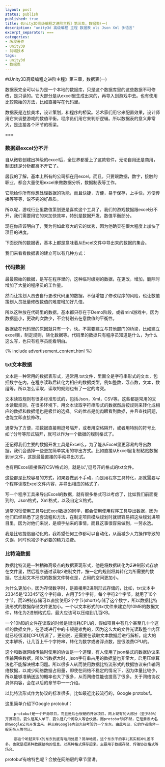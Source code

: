 ```yaml
---
layout: post
status: publish
published: true
title: 《Unity3D高级编程之进阶主程》第三章，数据表(一)
description: "unity3d 高级编程 主程 数据表 xls Json Xml 多语言"
excerpt_separator: ===
categories:
- 版权著作
- Unity3D
- 前端技术
tags:
- unity3d
- 数据表
---
```



#《Unity3D高级编程之进阶主程》第三章，数据表(一)

数据表完全可以认为是一个本地的数据库，只是这个数据库里的这些数据不可修改，是只读的。它大部分是从excel里生成出来的，再导入到游戏中去。也有使用比较原始的方法，比如直接写在代码里。

数据表是连接美术，设计策划，和程序的桥梁。艺术家们用它来配置效果，设计师用它来调整游戏的数值平衡，程序员们用它来判断逻辑。所以数据表的意义非常大，是连接各个环节的桥梁。

===

### 数据跟excel分不开

自从微软创建出神级的excel后，全世界都爱上了这款软件，无论自用还是商用，制图还是分析都离不开它了。

居我的了解，基本上所有的公司都在用excel。而且，只要跟数据，数字，接触的职业，都会大量使用excel来做数据分析，数据制表等工作。

它能给你所有你想处理数据的功能，而且快捷，方便，易于保存，上手快，方便传播等等等，说不完的好品质。

所以呢，游戏行业里数值策划更是喜欢这个工具了，我们的游戏数据跟excel分不开，我们需要用它的来加快效率，特别是数据开发，数值平衡部分。

现在你应该明白了，我为何如此夸大的它的优秀，因为他确实在很大程度上加快了项目的进度。

下面说所的数据表，基本上都是意味着从Excel文件中导出来的数据的集合。

我们来看看数据表的建立可以有几种方式：

### 代码数据

最最原始的数据，是写在程序里的，这种临时级别的数据，在更改，增加，删除时增加了大量的程序员的工作量。

然而让策划人员去自行更改代码里的数据，不但增加了修改程序的风险，也让数值策划人员批量修改数值的难度增加好几倍。

所以这种放在代码里的数据，基本都只存在于Demo阶段，或者mini游戏中，因为数据量小，更改的次数少，不会特别去在意数值的平衡性。

数据放在代码里的原因就只有一个，快。不需要建立与其他部门的桥梁，比如建立excel表，制定规则，转化数据等。代码里的数据只有程序员知道是什么，为什么这么写，也只有程序员能看明白。

{% include advertisement_content.html %}

### txt文本数据

文本是一种常用的数据表形式，通常用.txt文件，里面全是字符串形式的文本，包括数字在内，在程序读取后转化为相应的数据类型，例如整数，浮点数，文本，数组等。所以怎么读取，读取的规则也有了一定的考究。

文本读取规则有很多标准形式的，包括Json，Xml，CSV等。这些都是常用的文本读取规则，在很多环境下，用文本读取字符串形式的数据然后按规则来转化成相应的数据和数据组也是极佳的选择。它的优点是能肉眼看到数据，并且查找问题，也能立即直接修改。

通常为了方便，把数据直接用逗号隔开，或者用空格隔开，或者用特别的符号比如';'分号等形式隔开，就可以作为一个数据的规则格式了。

还记得我们主要的数据开发工具是Excel么，为了能从Excel里更容易的导出数据，我们会选择一些更加简单实用的导出方式。比如直接从Excel里复制粘贴数据到txt文件，这是最最直接的手动导出方式。

也有用Excel直接保存CSV格式的，就是以','逗号开的格式的txt文件。

这些都是比较容易的方式，如果要做到不手动，而是用程序工具转化，那就需要写个程序读取Excel文件内容，并导出相应的格式了。

写一个程序工具来导出Excel的数据，就有很多格式可以考虑了，比如我们前面提到的，Json格式，Xml格式，以及自定义格式。

通常习惯使用工具导出Excel数据的同学，都会使用使用程序工具导出数据，因为他们已经熟悉了这套流程和方法，在制定项目模块规划时就很容易把这块规划进项目里，因为对他们来说，是顺手拈来的事情，而且这事很容易做到，一劳永逸。

我是比较提倡自动化的，我希望任何工作都可以自动化，从而减少人力操作导致的失误，同时也减少不必要的精力浪费。

### 比特流数据

数据比特流是一种稍微高级点的数据表现形式，他是将数据转化为2进制形式存放在文件里，然后程序通过读取2进制文件，按一定的规则将其转化为所需要的数据。它比起文本形式的数据文件特点是，占用的空间更加小。

为什么更加小，因为存储数字时，是直接用2进制形式存储的，比如，txt文本中23345是“23345”这个字符串，占用了5个字符，每个字符2个字节，就用了10个字节，而2进制存储可以直接使用2个字节(short)存储了这个数字，所以数据比特流形式的数据存储文件更加小。一个以文本形式的txt文件来建立的10MB的数据文件，转化为2进制格式后，最大应该可以压缩到几百KB。

一个10MB的文件在读取的时候是很消耗CPU的，假如项目中有几个甚至几十个这样的数据文件，在游戏进行中的卡顿是难免的，因为这么大的文件光读取整个内容就已经很消耗CPU资源了，更别说，还需要在读取文本数据后进行解析。庞大的文本解析，让几百上千个字符串，转化为数字或者浮点数，是很浪费CPU的。

这个和数据网络传输时使用的协议是一个道理，有人使用了json格式的数据协议来传输网络数据，所以当数据大时，json字符串占用的数据量也非常大，启用压缩算法也不能解决根本问题。所以很多人转而使用数据比特流形式的数据协议来传输网络数据，以减少网络数据占用量，即使在网络不稳定的情况下，因为体量比较少，所以能够准确送达的概率也大了很多，从而网络性能也提高了很多。关于网络协议具体内容，会在以后的章节中一一介绍。

以比特流形式作为协议的标准很多。比如最近比较流行的，Google protobuf。

这里简单介绍下Google protobuf：

		protobuf是一个开源项目，而且是后台很硬的开源项目。网上现有的大部分（至少80%）开源项目，要么是某人单干、要么是几个闲杂人等合伙搞。而protobuf则不然，它是鼎鼎大名的Google公司开发出来，并且在Google内部久经考验的一个东东。由此可见，它的作者绝非一般闲杂人等可比。
		
		那这个听起来牛X的东东到底有啥用处捏？简单地说，这个东东干的事儿其实和XML差不多，也就是把某种数据结构的信息，以某种格式保存起来。主要用于数据存储、传输协议格式等场合。

protobuf有啥特色呢？会放在网络层的章节里讲。


